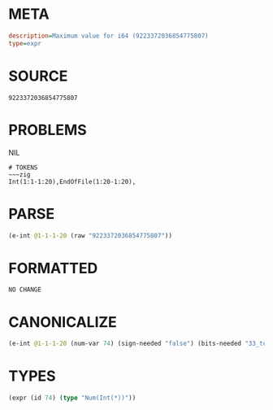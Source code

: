 # META
~~~ini
description=Maximum value for i64 (9223372036854775807)
type=expr
~~~
# SOURCE
~~~roc
9223372036854775807
~~~
# PROBLEMS
NIL

~~~
# TOKENS
~~~zig
Int(1:1-1:20),EndOfFile(1:20-1:20),
~~~
# PARSE
~~~clojure
(e-int @1-1-1-20 (raw "9223372036854775807"))
~~~
# FORMATTED
~~~roc
NO CHANGE
~~~
# CANONICALIZE
~~~clojure
(e-int @1-1-1-20 (num-var 74) (sign-needed "false") (bits-needed "33_to_63") (value "9223372036854775807") (id 74))
~~~
# TYPES
~~~clojure
(expr (id 74) (type "Num(Int(*))"))
~~~